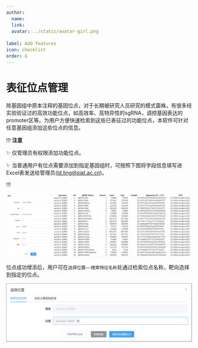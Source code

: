 ```yaml
---
author:
  name: 
  link: 
  avatar: ../static/avatar-girl.png

label: Add features
icon: checklist
order: G
---
```


# 表征位点管理

除基因组中原本注释的基因位点，对于长期被研究人员研究的模式菌株，有很多经实验验证过的高效功能位点，如高效率、高特异性的sgRNA，调控基因表达的promoter区等。为用户方便快速检索到这些已表征过的功能位点，本软件可针对任意基因组添加这些位点的信息。

!!! **注意**

:sparkles: 仅管理员有权限添加功能位点。

:sparkles: 当普通用户有位点需要添加到指定基因组时，可按照下图将字段信息填写进Excel表发送给管理员(ld.ling@siat.ac.cn)。

!!!

![图1. 增加功能位点。](../static/Add-Verified-Sites.png)

位点成功增添后，用户可在`选择位置——搜索特征名称`处通过检索位点名称，靶向选择到指定的位点。

![图2. 检索表征的功能位点。](../static/search-verified-sites.png)